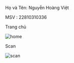 Họ và Tên: Nguyễn Hoàng Việt


MSV : 22810310336



Trang chủ 

![home](https://github.com/user-attachments/assets/828ec79f-c852-4958-ac6f-c7412c25087e)

Scan

![scan](https://github.com/user-attachments/assets/c669dd25-e9c6-4dc3-b3ba-938945ef5f78)
